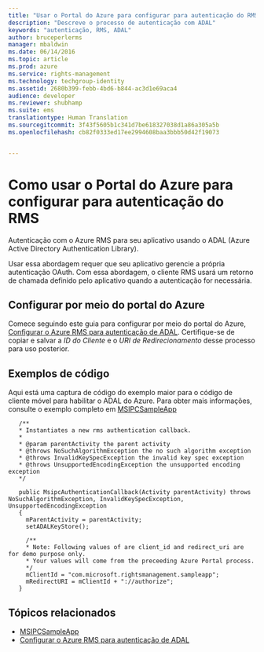 ```yaml
---
title: "Usar o Portal do Azure para configurar para autenticação do RMS | Azure RMS"
description: "Descreve o processo de autenticação com ADAL"
keywords: "autenticação, RMS, ADAL"
author: bruceperlerms
manager: mbaldwin
ms.date: 06/14/2016
ms.topic: article
ms.prod: azure
ms.service: rights-management
ms.technology: techgroup-identity
ms.assetid: 2680b399-febb-4bd6-b844-ac3d1e69aca4
audience: developer
ms.reviewer: shubhamp
ms.suite: ems
translationtype: Human Translation
ms.sourcegitcommit: 3f43f5605b1c341d7be618327038d1a86a305a5b
ms.openlocfilehash: cb82f0333ed17ee2994608baa3bbb50d42f19073


---
```


# Como usar o Portal do Azure para configurar para autenticação do RMS

Autenticação com o Azure RMS para seu aplicativo usando o ADAL (Azure Active Directory Authentication Library).

Usar essa abordagem requer que seu aplicativo gerencie a própria autenticação OAuth. Com essa abordagem, o cliente RMS usará um retorno de chamada definido pelo aplicativo quando a autenticação for necessária.

## Configurar por meio do portal do Azure
Comece seguindo este guia para configurar por meio do portal do Azure, [Configurar o Azure RMS para autenticação de ADAL](adal-auth.md). Certifique-se de copiar e salvar a *ID do Cliente* e o *URI de Redirecionamento* desse processo para uso posterior.

## Exemplos de código
Aqui está uma captura de código do exemplo maior para o código de cliente móvel para habilitar o ADAL do Azure. Para obter mais informações, consulte o exemplo completo em [MSIPCSampleApp](https://github.com/AzureAD/rms-sdk-ui-for-android/tree/master/samples/MsipcSampleApp)

       /**
       * Instantiates a new rms authentication callback.
       *
       * @param parentActivity the parent activity
       * @throws NoSuchAlgorithmException the no such algorithm exception
       * @throws InvalidKeySpecException the invalid key spec exception
       * @throws UnsupportedEncodingException the unsupported encoding exception
       */

       public MsipcAuthenticationCallback(Activity parentActivity) throws NoSuchAlgorithmException, InvalidKeySpecException, UnsupportedEncodingException
       {
         mParentActivity = parentActivity;
         setADALKeyStore();

         /**
         * Note: Following values of are client_id and redirect_uri are for demo purpose only.
         * Your values will come from the preceeding Azure Portal process.
         */
         mClientId = "com.microsoft.rightsmanagement.sampleapp";
         mRedirectURI = mClientId + "://authorize";
       }


## Tópicos relacionados

- [MSIPCSampleApp](https://github.com/AzureAD/rms-sdk-ui-for-android/tree/master/samples/MsipcSampleApp)
- [Configurar o Azure RMS para autenticação de ADAL](adal-auth.md)



<!--HONumber=Jul16_HO3-->


